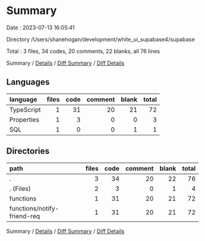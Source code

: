 # Summary

Date : 2023-07-13 16:05:41

Directory /Users/shanehogan/development/white_ui_supabase4/supabase

Total : 3 files,  34 codes, 20 comments, 22 blanks, all 76 lines

Summary / [Details](details.md) / [Diff Summary](diff.md) / [Diff Details](diff-details.md)

## Languages
| language | files | code | comment | blank | total |
| :--- | ---: | ---: | ---: | ---: | ---: |
| TypeScript | 1 | 31 | 20 | 21 | 72 |
| Properties | 1 | 3 | 0 | 0 | 3 |
| SQL | 1 | 0 | 0 | 1 | 1 |

## Directories
| path | files | code | comment | blank | total |
| :--- | ---: | ---: | ---: | ---: | ---: |
| . | 3 | 34 | 20 | 22 | 76 |
| . (Files) | 2 | 3 | 0 | 1 | 4 |
| functions | 1 | 31 | 20 | 21 | 72 |
| functions/notify-friend-req | 1 | 31 | 20 | 21 | 72 |

Summary / [Details](details.md) / [Diff Summary](diff.md) / [Diff Details](diff-details.md)